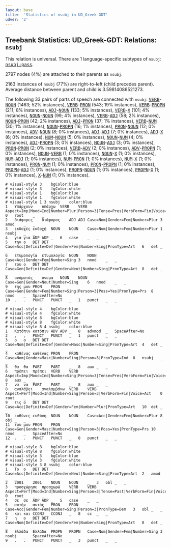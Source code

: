 ```yaml
---
layout: base
title:  'Statistics of nsubj in UD_Greek-GDT'
udver: '2'
---
```


## Treebank Statistics: UD_Greek-GDT: Relations: `nsubj`

This relation is universal.
There are 1 language-specific subtypes of `nsubj`: <tt><a href="el_gdt-dep-nsubj-pass.html">nsubj:pass</a></tt>.

2797 nodes (4%) are attached to their parents as `nsubj`.

2163 instances of `nsubj` (77%) are right-to-left (child precedes parent).
Average distance between parent and child is 3.59814086521273.

The following 33 pairs of parts of speech are connected with `nsubj`: <tt><a href="el_gdt-pos-VERB.html">VERB</a></tt>-<tt><a href="el_gdt-pos-NOUN.html">NOUN</a></tt> (1463; 52% instances), <tt><a href="el_gdt-pos-VERB.html">VERB</a></tt>-<tt><a href="el_gdt-pos-PRON.html">PRON</a></tt> (543; 19% instances), <tt><a href="el_gdt-pos-VERB.html">VERB</a></tt>-<tt><a href="el_gdt-pos-PROPN.html">PROPN</a></tt> (211; 8% instances), <tt><a href="el_gdt-pos-ADJ.html">ADJ</a></tt>-<tt><a href="el_gdt-pos-NOUN.html">NOUN</a></tt> (133; 5% instances), <tt><a href="el_gdt-pos-VERB.html">VERB</a></tt>-<tt><a href="el_gdt-pos-X.html">X</a></tt> (101; 4% instances), <tt><a href="el_gdt-pos-NOUN.html">NOUN</a></tt>-<tt><a href="el_gdt-pos-NOUN.html">NOUN</a></tt> (99; 4% instances), <tt><a href="el_gdt-pos-VERB.html">VERB</a></tt>-<tt><a href="el_gdt-pos-ADJ.html">ADJ</a></tt> (58; 2% instances), <tt><a href="el_gdt-pos-NOUN.html">NOUN</a></tt>-<tt><a href="el_gdt-pos-PRON.html">PRON</a></tt> (42; 2% instances), <tt><a href="el_gdt-pos-ADJ.html">ADJ</a></tt>-<tt><a href="el_gdt-pos-PRON.html">PRON</a></tt> (37; 1% instances), <tt><a href="el_gdt-pos-VERB.html">VERB</a></tt>-<tt><a href="el_gdt-pos-NUM.html">NUM</a></tt> (30; 1% instances), <tt><a href="el_gdt-pos-NOUN.html">NOUN</a></tt>-<tt><a href="el_gdt-pos-PROPN.html">PROPN</a></tt> (16; 1% instances), <tt><a href="el_gdt-pos-PRON.html">PRON</a></tt>-<tt><a href="el_gdt-pos-NOUN.html">NOUN</a></tt> (12; 0% instances), <tt><a href="el_gdt-pos-ADV.html">ADV</a></tt>-<tt><a href="el_gdt-pos-NOUN.html">NOUN</a></tt> (8; 0% instances), <tt><a href="el_gdt-pos-ADJ.html">ADJ</a></tt>-<tt><a href="el_gdt-pos-ADJ.html">ADJ</a></tt> (7; 0% instances), <tt><a href="el_gdt-pos-ADJ.html">ADJ</a></tt>-<tt><a href="el_gdt-pos-X.html">X</a></tt> (6; 0% instances), <tt><a href="el_gdt-pos-NUM.html">NUM</a></tt>-<tt><a href="el_gdt-pos-NOUN.html">NOUN</a></tt> (5; 0% instances), <tt><a href="el_gdt-pos-NOUN.html">NOUN</a></tt>-<tt><a href="el_gdt-pos-NUM.html">NUM</a></tt> (4; 0% instances), <tt><a href="el_gdt-pos-ADJ.html">ADJ</a></tt>-<tt><a href="el_gdt-pos-PROPN.html">PROPN</a></tt> (3; 0% instances), <tt><a href="el_gdt-pos-NOUN.html">NOUN</a></tt>-<tt><a href="el_gdt-pos-ADJ.html">ADJ</a></tt> (3; 0% instances), <tt><a href="el_gdt-pos-PRON.html">PRON</a></tt>-<tt><a href="el_gdt-pos-PRON.html">PRON</a></tt> (2; 0% instances), <tt><a href="el_gdt-pos-VERB.html">VERB</a></tt>-<tt><a href="el_gdt-pos-ADV.html">ADV</a></tt> (2; 0% instances), <tt><a href="el_gdt-pos-ADV.html">ADV</a></tt>-<tt><a href="el_gdt-pos-PROPN.html">PROPN</a></tt> (1; 0% instances), <tt><a href="el_gdt-pos-NOUN.html">NOUN</a></tt>-<tt><a href="el_gdt-pos-VERB.html">VERB</a></tt> (1; 0% instances), <tt><a href="el_gdt-pos-NOUN.html">NOUN</a></tt>-<tt><a href="el_gdt-pos-X.html">X</a></tt> (1; 0% instances), <tt><a href="el_gdt-pos-NUM.html">NUM</a></tt>-<tt><a href="el_gdt-pos-ADJ.html">ADJ</a></tt> (1; 0% instances), <tt><a href="el_gdt-pos-NUM.html">NUM</a></tt>-<tt><a href="el_gdt-pos-PRON.html">PRON</a></tt> (1; 0% instances), <tt><a href="el_gdt-pos-NUM.html">NUM</a></tt>-<tt><a href="el_gdt-pos-X.html">X</a></tt> (1; 0% instances), <tt><a href="el_gdt-pos-PRON.html">PRON</a></tt>-<tt><a href="el_gdt-pos-NUM.html">NUM</a></tt> (1; 0% instances), <tt><a href="el_gdt-pos-PRON.html">PRON</a></tt>-<tt><a href="el_gdt-pos-PROPN.html">PROPN</a></tt> (1; 0% instances), <tt><a href="el_gdt-pos-PROPN.html">PROPN</a></tt>-<tt><a href="el_gdt-pos-ADJ.html">ADJ</a></tt> (1; 0% instances), <tt><a href="el_gdt-pos-PROPN.html">PROPN</a></tt>-<tt><a href="el_gdt-pos-NOUN.html">NOUN</a></tt> (1; 0% instances), <tt><a href="el_gdt-pos-PROPN.html">PROPN</a></tt>-<tt><a href="el_gdt-pos-X.html">X</a></tt> (1; 0% instances), <tt><a href="el_gdt-pos-X.html">X</a></tt>-<tt><a href="el_gdt-pos-NUM.html">NUM</a></tt> (1; 0% instances).


~~~ conllu
# visual-style 3	bgColor:blue
# visual-style 3	fgColor:white
# visual-style 1	bgColor:blue
# visual-style 1	fgColor:white
# visual-style 1 3 nsubj	color:blue
1	Υπάρχουν	υπάρχω	VERB	VERB	Aspect=Imp|Mood=Ind|Number=Plur|Person=3|Tense=Pres|VerbForm=Fin|Voice=Act	0	root	_	_
2	διάφορες	διάφορος	ADJ	ADJ	Case=Nom|Gender=Fem|Number=Plur	3	amod	_	_
3	εκδοχές	εκδοχή	NOUN	NOUN	Case=Nom|Gender=Fem|Number=Plur	1	nsubj	_	_
4	για	για	ADP	ADP	_	6	case	_	_
5	την	ο	DET	DET	Case=Acc|Definite=Def|Gender=Fem|Number=Sing|PronType=Art	6	det	_	_
6	ετυμολογία	ετυμολογία	NOUN	NOUN	Case=Acc|Gender=Fem|Number=Sing	3	nmod	_	_
7	του	ο	DET	DET	Case=Gen|Definite=Def|Gender=Neut|Number=Sing|PronType=Art	8	det	_	_
8	ονόματός	όνομα	NOUN	NOUN	Case=Gen|Gender=Neut|Number=Sing	6	nmod	_	_
9	της	μου	PRON	PRON	Case=Gen|Gender=Fem|Number=Sing|Person=3|Poss=Yes|PronType=Prs	8	nmod	_	SpaceAfter=No
10	.	.	PUNCT	PUNCT	_	1	punct	_	_

~~~


~~~ conllu
# visual-style 4	bgColor:blue
# visual-style 4	fgColor:white
# visual-style 8	bgColor:blue
# visual-style 8	fgColor:white
# visual-style 8 4 nsubj	color:blue
1	Κατόπιν	κατόπιν	ADV	ADV	_	8	advmod	_	SpaceAfter=No
2	,	,	PUNCT	PUNCT	_	1	punct	_	_
3	ο	ο	DET	DET	Case=Nom|Definite=Def|Gender=Masc|Number=Sing|PronType=Art	4	det	_	_
4	καθένας	καθένας	PRON	PRON	Case=Nom|Gender=Masc|Number=Sing|Person=3|PronType=Ind	8	nsubj	_	_
5	θα	θα	PART	PART	_	8	aux	_	_
6	πρέπει	πρέπει	VERB	VERB	Aspect=Imp|Mood=Ind|Number=Sing|Person=3|Tense=Pres|VerbForm=Fin|Voice=Act	8	aux	_	_
7	να	να	PART	PART	_	8	aux	_	_
8	αναλάβει	αναλαμβάνω	VERB	VERB	Aspect=Perf|Mood=Ind|Number=Sing|Person=3|VerbForm=Fin|Voice=Act	0	root	_	_
9	τις	ο	DET	DET	Case=Acc|Definite=Def|Gender=Fem|Number=Plur|PronType=Art	10	det	_	_
10	ευθύνες	ευθύνη	NOUN	NOUN	Case=Acc|Gender=Fem|Number=Plur	8	obj	_	_
11	του	μου	PRON	PRON	Case=Gen|Gender=Masc|Number=Sing|Person=3|Poss=Yes|PronType=Prs	10	nmod	_	SpaceAfter=No
12	.	.	PUNCT	PUNCT	_	8	punct	_	_

~~~


~~~ conllu
# visual-style 8	bgColor:blue
# visual-style 8	fgColor:white
# visual-style 3	bgColor:blue
# visual-style 3	fgColor:white
# visual-style 3 8 nsubj	color:blue
1	Το	ο	DET	DET	Case=Acc|Definite=Def|Gender=Neut|Number=Sing|PronType=Art	2	amod	_	_
2	2001	2001	NOUN	NOUN	_	3	obl	_	_
3	προσχώρησε	προσχωρώ	VERB	VERB	Aspect=Perf|Mood=Ind|Number=Sing|Person=3|Tense=Past|VerbForm=Fin|Voice=Act	0	root	_	_
4	σε	σε	ADP	ADP	_	5	case	_	_
5	αυτήν	αυτός	PRON	PRON	Case=Acc|Gender=Fem|Number=Sing|Person=3|PronType=Dem	3	obl	_	_
6	και	και	CCONJ	CCONJ	_	8	cc	_	_
7	η	ο	DET	DET	Case=Nom|Definite=Def|Gender=Fem|Number=Sing|PronType=Art	8	det	_	_
8	Ελλάδα	Ελλάδα	PROPN	PROPN	Case=Nom|Gender=Fem|Number=Sing	3	nsubj	_	SpaceAfter=No
9	.	.	PUNCT	PUNCT	_	3	punct	_	_

~~~


